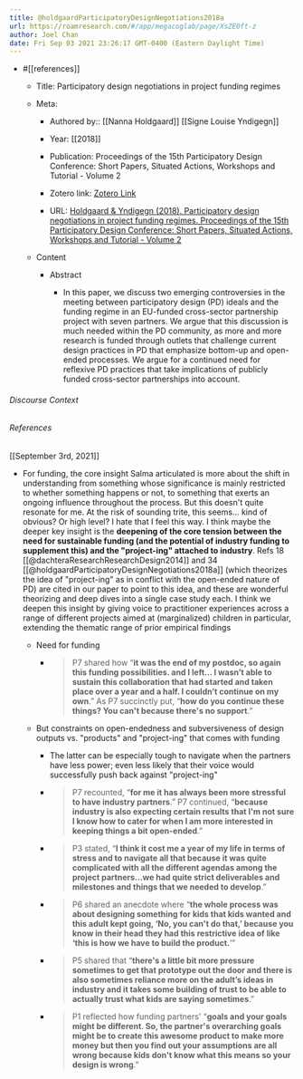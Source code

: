 ```yaml
---
title: @holdgaardParticipatoryDesignNegotiations2018a
url: https://roamresearch.com/#/app/megacoglab/page/XsZE0ft-z
author: Joel Chan
date: Fri Sep 03 2021 23:26:17 GMT-0400 (Eastern Daylight Time)
---
```


- #[[references]]

    - Title: Participatory design negotiations in project funding regimes

    - Meta:

        - Authored by:: [[Nanna Holdgaard]] [[Signe Louise Yndigegn]]

        - Year: [[2018]]

        - Publication: Proceedings of the 15th Participatory Design Conference: Short Papers, Situated Actions, Workshops and Tutorial - Volume 2

        - Zotero link: [Zotero Link](zotero://select/items/7_UPMZQ5EH)

        - URL: [Holdgaard & Yndigegn (2018). Participatory design negotiations in project funding regimes. Proceedings of the 15th Participatory Design Conference: Short Papers, Situated Actions, Workshops and Tutorial - Volume 2](https://doi.org/10.1145/3210604.3210647)

    - Content

        - Abstract

            - In this paper, we discuss two emerging controversies in the meeting between participatory design (PD) ideals and the funding regime in an EU-funded cross-sector partnership project with seven partners. We argue that this discussion is much needed within the PD community, as more and more research is funded through outlets that challenge current design practices in PD that emphasize bottom-up and open-ended processes. We argue for a continued need for reflexive PD practices that take implications of publicly funded cross-sector partnerships into account.

###### Discourse Context



###### References

[[September 3rd, 2021]]

- For funding, the core insight Salma articulated is more about the shift in understanding from something whose significance is mainly restricted to whether something happens or not, to something that exerts an ongoing influence throughout the process. But this doesn't quite resonate for me. At the risk of sounding trite, this seems... kind of obvious? Or high level? I hate that I feel this way. I think maybe the deeper key insight is the **deepening of the core tension between the need for sustainable funding (and the potential of industry funding to supplement this) and the "project-ing" attached to industry**. Refs 18 [[@dachteraResearchResearchDesign2014]] and 34 [[@holdgaardParticipatoryDesignNegotiations2018a]] (which theorizes the idea of "project-ing" as in conflict with the open-ended nature of PD) are cited in our paper to point to this idea, and these are wonderful theorizing and deep dives into a single case study each. I think we deepen this insight by giving voice to practitioner experiences across a range of different projects aimed at (marginalized) children in particular, extending the thematic range of prior empirical findings

    - Need for funding

        - > P7 shared how “__it was the end of my postdoc, so again this funding possibilities. and I left… I wasn’t able to sustain this collaboration that had started and taken place over a year and a half. I couldn’t continue on my own__.” As P7 succinctly put, “__how do you continue these things? You can't because there's no support__.”

    - But constraints on open-endedness and subversiveness of design outputs vs. "products" and "project-ing" that comes with funding

        - The latter can be especially tough to navigate when the partners have less power; even less likely that their voice would successfully push back against "project-ing"

        - > P7 recounted, “__for me it has always been more stressful to have industry partners__.” P7 continued, “__because industry is also expecting certain results that I'm not sure I know how to cater for when I am more interested in keeping things a bit open-ended__.”

        - > P3 stated, “__I think it cost me a year of my life in terms of stress and to navigate all that because it was quite complicated with all the different agendas among the project partners...we had quite strict deliverables and milestones and things that we needed to develop__.”

        - > P6 shared an anecdote where “__the whole process was about designing something for kids that kids wanted and this adult kept going, ‘No, you can't do that,’ because you know in their head they had this restrictive idea of like ‘this is how we have to build
the product.__’”

        - > P5 shared that “__there's a little bit more pressure sometimes to get that prototype out the door and there is also sometimes reliance more on the adult’s ideas in industry and it takes some building of trust to be able to actually trust what kids are saying sometimes__.”

        - > P1 reflected how funding partners' “__goals and your goals might be different. So, the partner's overarching goals might be to create this awesome product to make more money but then you find out your assumptions are all wrong because kids don't know what this means so your design is wrong__.”
